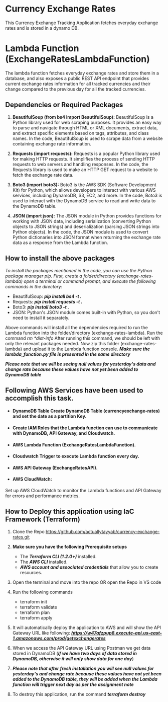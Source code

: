 # Currency Exchange Rates
This Currency Exchange Tracking Application fetches everyday exchange rates and is stored in a dynamo DB. 
# Lambda Function (ExchangeRatesLambdaFunction)
The lambda function fetches everyday exchange rates and store them in a database, and also exposes a public REST API endpoint that provides current exchange rates information for all tracked currencies and their change compared to the previous day for all the tracked currencies.

## Dependencies or Required Packages 

1. **BeautifulSoup (from bs4 import BeautifulSoup):** BeautifulSoup is a Python library used for web scraping purposes. It provides an easy way to parse and navigate through HTML or XML documents, extract data, and extract specific elements based on tags, attributes, and class names.
In the code, BeautifulSoup is used to scrape data from a website containing exchange rate information.

2. **Requests (import requests):** Requests is a popular Python library used for making HTTP requests. It simplifies the process of sending HTTP requests to web servers and handling responses. In the code, the Requests library is used to make an HTTP GET request to a website to fetch the exchange rate data.

3. **Boto3 (import boto3):** Boto3 is the AWS SDK (Software Development Kit) for Python, which allows developers to interact with various AWS services, including DynamoDB, S3, EC2, and more. In the code, Boto3 is used to interact with the DynamoDB service to read and write data to the DynamoDB table.

4. **JSON (import json):** The JSON module in Python provides functions for working with JSON data, including serialization (converting Python objects to JSON strings) and deserialization (parsing JSON strings into Python objects). In the code, the JSON module is used to convert Python dictionaries into JSON format when returning the exchange rate data as a response from the Lambda function.

## How to install the above packages

*To install the packages mentioned in the code, you can use the Python package manager pip. First, create a folder/directory (exchange-rates-lambda) open a terminal or command prompt, and execute the following commands in the directory:*

+ BeautifulSoup: 
    ***pip install bs4 -t .***
+ Requests: ***pip install requests -t .***
+ Boto3: ***pip install boto3 -t .***
+ JSON: Python's JSON module comes built-in with Python, so you don't need to install it separately.
  
Above commands will install all the dependencies required to run the Lambda function into the folder/directory (exchange-rates-lambda). Run the command
_rm *dist-info_ After running this command, we should be left with only the relevant packages needed. Now zip this folder (exchange-rates-lambda) and upload it to the Lambda function console. ***Make sure the lambda_function.py file is presented in the same directory***

***Please note that we will be seeing null values for yesterday's data and change rate because these values have not yet been added to DynamoDB table***

## Following AWS Services have been used to accomplish this task.

+ #### DynamoDB Table Create DynamoDB Table (currencyexchange-rates) and set the date as a partition Key.

+ #### Create IAM Roles that the Lambda function can use to communicate with DynamoDB, API Gateway, and Cloudwatch.

+ #### AWS Lambda Function (ExchangeRatesLambdaFunction).

+ #### Cloudwatch Trigger to execute Lambda function every day. 

+ #### AWS API Gateway (ExchangeRatesAPI).

+ #### AWS CloudWatch:
Set up AWS CloudWatch to monitor the Lambda functions and API Gateway for errors and performance metrics.

## How to Deploy this application using IaC Framework (Terraform)
1. Clone the Repo https://github.com/actuallytayyab/currency-exchange-rates.git
2. **Make sure you have the following Prerequisite setups**
   + The ***Terraform CLI (1.2.0+)*** installed.
   + The ***AWS CLI*** installed.
   + ***AWS account and associated credentials*** that allow you to create resources.    
3. Open the terminal and move into the repo OR open the Repo in VS code
4. Run the following commands
   + terraform init
   + terraform validate
   + terraform plan
   + terraform apply
5. It will automatically deploy the application to AWS and will show the API Gateway URL like following:
    ***https://w47afzpup8.execute-api.us-east-1.amazonaws.com/prod/getexchangerates*** 

6.  When we access the API Gateway URL using Postman we get data stored in DynamoDB (***if we have two days of data stored in DynamoDB, otherwise it will only show data for one day***)

7.  ***Please note that after fresh installation you will see null values for ***yesterday's and change rate*** because these values have not yet been added to the DynamoDB table, they will be added when the Lambda function will trigger next day as per the assignment note***

8.  To destroy this application, run the command ***terraform destroy***
